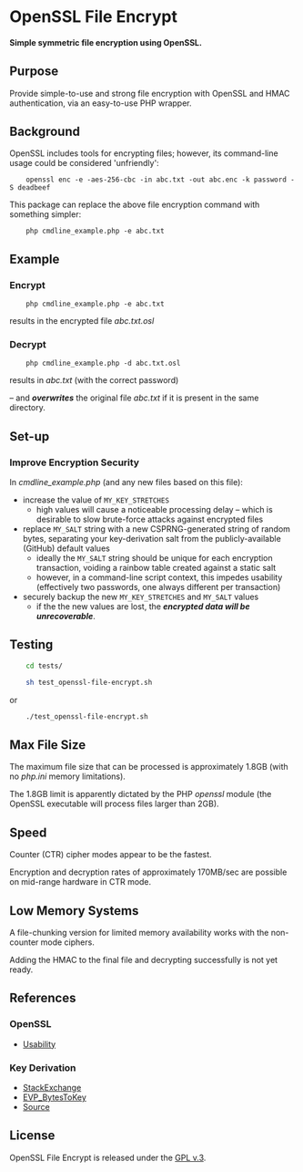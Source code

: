 
# OpenSSL File Encrypt

#### Simple symmetric file encryption using OpenSSL.


## Purpose

Provide simple-to-use and strong file encryption with OpenSSL and HMAC authentication, via an easy-to-use PHP wrapper.


## Background

OpenSSL includes tools for encrypting files; however, its command-line usage could be considered 'unfriendly':

```console
    openssl enc -e -aes-256-cbc -in abc.txt -out abc.enc -k password -S deadbeef
```

This package can replace the above file encryption command with something simpler:

```console
    php cmdline_example.php -e abc.txt
```


## Example

### Encrypt

```console
    php cmdline_example.php -e abc.txt
```

results in the encrypted file *abc.txt.osl*

### Decrypt

```console
    php cmdline_example.php -d abc.txt.osl
```

results in *abc.txt* (with the correct password)

&ndash; and ***overwrites*** the original file *abc.txt* if it is present in the same directory.


## Set-up

### Improve Encryption Security

In *cmdline_example.php* (and any new files based on this file):

+ increase the value of `MY_KEY_STRETCHES`
    + high values will cause a noticeable processing delay &ndash; which is desirable to slow brute-force attacks against encrypted files
+ replace `MY_SALT` string with a new CSPRNG-generated string of random bytes, separating your key-derivation salt from the publicly-available (GitHub) default values
    + ideally the `MY_SALT` string should be unique for each encryption transaction, voiding a rainbow table created against a static salt
    + however, in a command-line script context, this impedes usability (effectively two passwords, one always different per transaction)
+ securely backup the new `MY_KEY_STRETCHES` and `MY_SALT` values
    + if the the new values are lost, the ***encrypted data will be unrecoverable***.


## Testing

```bash
    cd tests/

    sh test_openssl-file-encrypt.sh
```

or

```bash
    ./test_openssl-file-encrypt.sh
```


## Max File Size

The maximum file size that can be processed is approximately 1.8GB (with no *php.ini* memory limitations).

The 1.8GB limit is apparently dictated by the PHP *openssl* module (the OpenSSL executable will process files larger than 2GB).


## Speed

Counter (CTR) cipher modes appear to be the fastest.

Encryption and decryption rates of approximately 170MB/sec are possible on mid-range hardware in CTR mode.


## Low Memory Systems

A file-chunking version for limited memory availability works with the non-counter mode ciphers.

Adding the HMAC to the final file and decrypting successfully is not yet ready.


## References

### OpenSSL

+ [Usability](https://jameshfisher.com/2017/12/02/the-sorry-state-of-openssl-usability)

### Key Derivation

+ [StackExchange](https://security.stackexchange.com/questions/29106/openssl-recover-key-and-iv-by-passphrase)
+ [EVP_BytesToKey](https://www.openssl.org/docs/manmaster/man3/EVP_BytesToKey.html)
+ [Source](https://github.com/openssl/openssl/blob/master/apps/enc.c)


## License

OpenSSL File Encrypt is released under the [GPL v.3](https://www.gnu.org/licenses/gpl-3.0.html).

